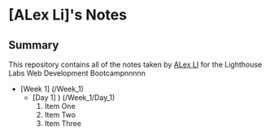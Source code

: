 # [ALex Li]'s Notes
## Summary 

This repository contains all of the notes taken by [ALex LI](https://github.com/a-218) for the Lighthouse Labs Web Development Bootcampnnnnn

* [Week 1] (/Week_1)
  * [Day 1] ) (/Week_1/Day_1)
    1. Item One 
    2. Item Two
    3. Item Three
  